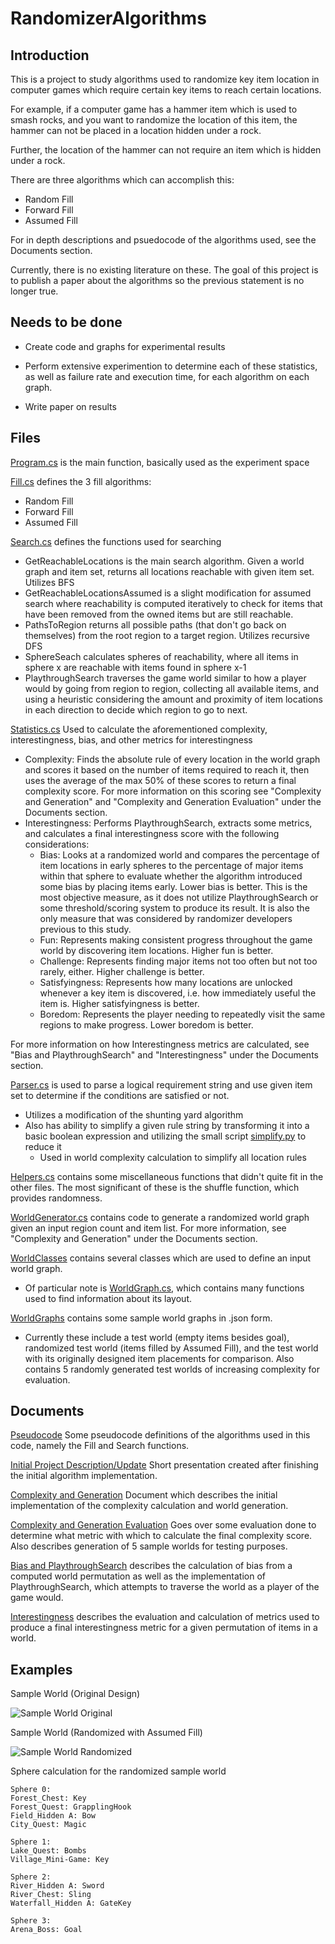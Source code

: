 # RandomizerAlgorithms

## Introduction

This is a project to study algorithms used to randomize key item location in computer games which require certain key items to reach certain locations.

For example, if a computer game has a hammer item which is used to smash rocks, and you want to randomize the location of this item, the hammer can not be placed in a location hidden under a rock.

Further, the location of the hammer can not require an item which is hidden under a rock.

There are three algorithms which can accomplish this:
* Random Fill
* Forward Fill
* Assumed Fill

For in depth descriptions and psuedocode of the algorithms used, see the Documents section.

Currently, there is no existing literature on these. The goal of this project is to publish a paper about the algorithms so the previous statement is no longer true.

## Needs to be done
   
* Create code and graphs for experimental results
   
* Perform extensive experimention to determine each of these statistics, as well as failure rate and execution time, for each algorithm on each graph.

* Write paper on results
    
## Files

[Program.cs](Program.cs) is the main function, basically used as the experiment space

[Fill.cs](Fill.cs) defines the 3 fill algorithms: 
* Random Fill
* Forward Fill
* Assumed Fill

[Search.cs](Search.cs) defines the functions used for searching
* GetReachableLocations is the main search algorithm. Given a world graph and item set, returns all locations reachable with given item set. Utilizes BFS
* GetReachableLocationsAssumed is a slight modification for assumed search where reachability is computed iteratively to check for items that have been removed from the owned items but are still reachable.
* PathsToRegion returns all possible paths (that don't go back on themselves) from the root region to a target region. Utilizes recursive DFS
* SphereSeach calculates spheres of reachability, where all items in sphere x are reachable with items found in sphere x-1
* PlaythroughSearch traverses the game world similar to how a player would by going from region to region, collecting all available items, and using a heuristic considering the amount and proximity of item locations in each direction to decide which region to go to next.

[Statistics.cs](Statistics.cs) Used to calculate the aforementioned complexity, interestingness, bias, and other metrics for interestingness
* Complexity: Finds the absolute rule of every location in the world graph and scores it based on the number of items required to reach it, then uses the average of the max 50% of these scores to return a final complexity score. For more information on this scoring see "Complexity and Generation" and "Complexity and Generation Evaluation" under the Documents section.
* Interestingness: Performs PlaythroughSearch, extracts some metrics, and calculates a final interestingness score with the following considerations:
   * Bias: Looks at a randomized world and compares the percentage of item locations in early spheres to the percentage of major items within that sphere to evaluate whether the algorithm introduced some bias by placing items early. Lower bias is better. This is the most objective measure, as it does not utilize PlaythroughSearch or some threshold/scoring system to produce its result. It is also the only measure that was considered by randomizer developers previous to this study.
   * Fun: Represents making consistent progress throughout the game world by discovering item locations. Higher fun is better.
   * Challenge: Represents finding major items not too often but not too rarely, either. Higher challenge is better.
   * Satisfyingness: Represents how many locations are unlocked whenever a key item is discovered, i.e. how immediately useful the item is. Higher satisfyingness is better.
   * Boredom: Represents the player needing to repeatedly visit the same regions to make progress. Lower boredom is better.

For more information on how Interestingness metrics are calculated, see "Bias and PlaythroughSearch" and "Interestingness" under the Documents section.

[Parser.cs](Parser.cs) is used to parse a logical requirement string and use given item set to determine if the conditions are satisfied or not.
* Utilizes a modification of the shunting yard algorithm
* Also has ability to simplify a given rule string by transforming it into a basic boolean expression and utilizing the small script [simplify.py](simplify.py) to reduce it
    * Used in world complexity calculation to simplify all location rules

[Helpers.cs](Helpers.cs) contains some miscellaneous functions that didn't quite fit in the other files. The most significant of these is the shuffle function, which provides randomness.

[WorldGenerator.cs](WorldGenerator.cs) contains code to generate a randomized world graph given an input region count and item list. For more information, see "Complexity and Generation" under the Documents section.

[WorldClasses](WorldClasses) contains several classes which are used to define an input world graph.
* Of particular note is [WorldGraph.cs](WorldClasses/WorldGraph.cs), which contains many functions used to find information about its layout.

[WorldGraphs](WorldGraphs) contains some sample world graphs in .json form.
* Currently these include a test world (empty items besides goal), randomized test world (items filled by Assumed Fill), and the test world with its originally designed item placements for comparison. Also contains 5 randomly generated test worlds of increasing complexity for evaluation.

## Documents

[Pseudocode](https://drive.google.com/file/d/1w8PWoPOP0WWzDxhrliUTG9Q8VwHo0w_A/view?usp=sharing) Some pseudocode definitions of the algorithms used in this code, namely the Fill and Search functions.

[Initial Project Description/Update](https://docs.google.com/presentation/d/1kH7OujADrh_7JZ6zIJkcokt-aar8Mkaei7hMrmHWP9Y/edit?usp=sharing) Short presentation created after finishing the initial algorithm implementation.

[Complexity and Generation](https://docs.google.com/presentation/d/1BCcFDL4GdgRi2Ih_mrm7cEvWyxCpN6MDrw45Zl3AJjk/edit?usp=sharing) Document which describes the initial implementation of the complexity calculation and world generation.

[Complexity and Generation Evaluation](https://docs.google.com/presentation/d/1Sh6Km-P5fIdDRbM25pEOpdnlFkdVT1MeZXqyVRnMhSA/edit?usp=sharing) Goes over some evaluation done to determine what metric with which to calculate the final complexity score. Also describes generation of 5 sample worlds for testing purposes.

[Bias and PlaythroughSearch](https://docs.google.com/presentation/d/1_IezP3AD45V2YAj6AuKbr5FpFIJ9hw1qitbcXZCW-Hk/edit?usp=sharing) describes the calculation of bias from a computed world permutation as well as the implementation of PlaythroughSearch, which attempts to traverse the world as a player of the game would.

[Interestingness](https://docs.google.com/presentation/d/1VVmOIxesQDbI6D2yY7VFo1dLZs9_RkW5aShiv04aJKQ/edit?usp=sharing) describes the evaluation and calculation of metrics used to produce a final interestingness metric for a given permutation of items in a world.

## Examples

Sample World (Original Design)

![Sample World Original](https://i.imgur.com/mX2Kh0G.png)
    
Sample World (Randomized with Assumed Fill)

![Sample World Randomized](https://i.imgur.com/sL4CQvi.png)

Sphere calculation for the randomized sample world
```
Sphere 0:
Forest_Chest: Key
Forest_Quest: GrapplingHook
Field_Hidden A: Bow
City_Quest: Magic

Sphere 1:
Lake_Quest: Bombs
Village_Mini-Game: Key

Sphere 2:
River_Hidden A: Sword
River_Chest: Sling
Waterfall_Hidden A: GateKey

Sphere 3:
Arena_Boss: Goal
```
